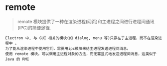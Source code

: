 # remote
> remote 模块提供了一种在渲染进程(网页)和主进程之间进行进程间通讯(IPC)的简便途径.

~~~
Electron 中, 与 GUI 相关的模块(如 dialog, menu 等)只存在于主进程，而不在渲染进程中 。
为了能从渲染进程中使用它们，需要用ipc模块来给主进程发送进程间消息。
使用 remote 模块，可以调用主进程对象的方法，而无需显式地发送进程间消息，这类似于 Java 的 RMI
~~~

